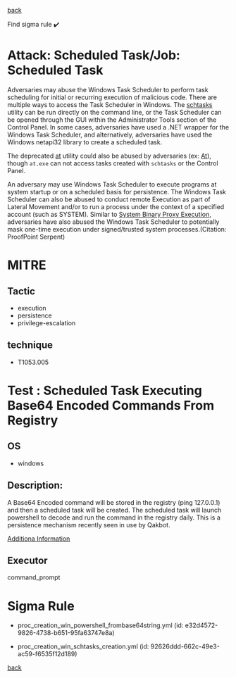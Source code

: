 
[back](../index.md)

Find sigma rule :heavy_check_mark: 

# Attack: Scheduled Task/Job: Scheduled Task 

Adversaries may abuse the Windows Task Scheduler to perform task scheduling for initial or recurring execution of malicious code. There are multiple ways to access the Task Scheduler in Windows. The [schtasks](https://attack.mitre.org/software/S0111) utility can be run directly on the command line, or the Task Scheduler can be opened through the GUI within the Administrator Tools section of the Control Panel. In some cases, adversaries have used a .NET wrapper for the Windows Task Scheduler, and alternatively, adversaries have used the Windows netapi32 library to create a scheduled task.

The deprecated [at](https://attack.mitre.org/software/S0110) utility could also be abused by adversaries (ex: [At](https://attack.mitre.org/techniques/T1053/002)), though <code>at.exe</code> can not access tasks created with <code>schtasks</code> or the Control Panel.

An adversary may use Windows Task Scheduler to execute programs at system startup or on a scheduled basis for persistence. The Windows Task Scheduler can also be abused to conduct remote Execution as part of Lateral Movement and/or to run a process under the context of a specified account (such as SYSTEM). Similar to [System Binary Proxy Execution](https://attack.mitre.org/techniques/T1218), adversaries have also abused the Windows Task Scheduler to potentially mask one-time execution under signed/trusted system processes.(Citation: ProofPoint Serpent)

# MITRE
## Tactic
  - execution
  - persistence
  - privilege-escalation


## technique
  - T1053.005


# Test : Scheduled Task Executing Base64 Encoded Commands From Registry
## OS
  - windows


## Description:
A Base64 Encoded command will be stored in the registry (ping 127.0.0.1) and then a scheduled task will be created.
The scheduled task will launch powershell to decode and run the command in the registry daily.
This is a persistence mechanism recently seen in use by Qakbot.  

[Additiona Information](https://thedfirreport.com/2022/02/07/qbot-likes-to-move-it-move-it/)


## Executor
command_prompt

# Sigma Rule
 - proc_creation_win_powershell_frombase64string.yml (id: e32d4572-9826-4738-b651-95fa63747e8a)

 - proc_creation_win_schtasks_creation.yml (id: 92626ddd-662c-49e3-ac59-f6535f12d189)



[back](../index.md)

